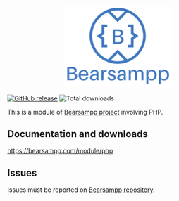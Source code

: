 <p align="center"><a href="https://bearsampp.com/contribute" target="_blank"><img width="250" src="img/Bearsampp-logo.svg"></a></p>

[![GitHub release](https://img.shields.io/github/release/bearsampp/module-php.svg?style=flat-square)](https://github.com/bearsampp/module-php/releases/latest)
![Total downloads](https://img.shields.io/github/downloads/bearsampp/module-php/total.svg?style=flat-square)

This is a module of [Bearsampp project](https://github.com/bearsampp/bearsampp) involving PHP.

## Documentation and downloads

https://bearsampp.com/module/php

## Issues

Issues must be reported on [Bearsampp repository](https://github.com/bearsampp/bearsampp/issues).

